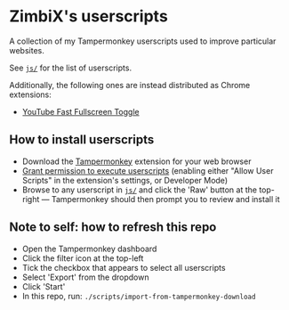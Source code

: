# ZimbiX's userscripts

A collection of my Tampermonkey userscripts used to improve particular websites.

See [`js/`](js/) for the list of userscripts.

Additionally, the following ones are instead distributed as Chrome extensions:

- [YouTube Fast Fullscreen Toggle](https://github.com/ZimbiX/youtube-fast-fullscreen-toggle)

## How to install userscripts

- Download the [Tampermonkey](https://www.tampermonkey.net/) extension for your web browser
- [Grant permission to execute userscripts](https://www.tampermonkey.net/faq.php#Q209) (enabling either "Allow User Scripts" in the extension's settings, or Developer Mode)
- Browse to any userscript in [`js/`](js/) and click the 'Raw' button at the top-right — Tampermonkey should then prompt you to review and install it

## Note to self: how to refresh this repo

- Open the Tampermonkey dashboard
- Click the filter icon at the top-left
- Tick the checkbox that appears to select all userscripts
- Select 'Export' from the dropdown
- Click 'Start'
- In this repo, run: `./scripts/import-from-tampermonkey-download`
